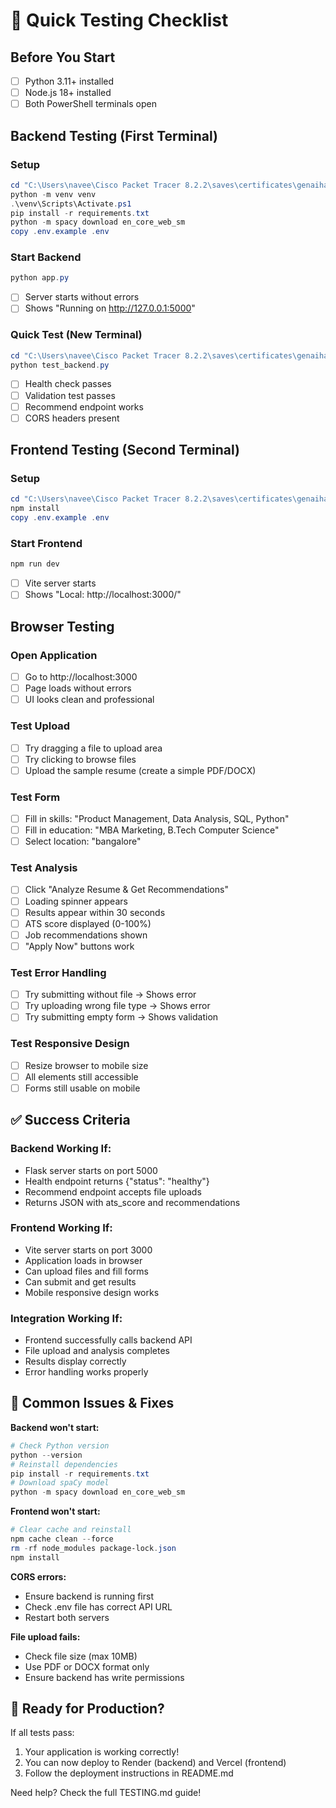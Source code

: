 # 🧪 Quick Testing Checklist

## Before You Start
- [ ] Python 3.11+ installed
- [ ] Node.js 18+ installed
- [ ] Both PowerShell terminals open

## Backend Testing (First Terminal)

### Setup
```powershell
cd "C:\Users\navee\Cisco Packet Tracer 8.2.2\saves\certificates\genaihack\ai-resume-ats\backend"
python -m venv venv
.\venv\Scripts\Activate.ps1
pip install -r requirements.txt
python -m spacy download en_core_web_sm
copy .env.example .env
```

### Start Backend
```powershell
python app.py
```
- [ ] Server starts without errors
- [ ] Shows "Running on http://127.0.0.1:5000"

### Quick Test (New Terminal)
```powershell
cd "C:\Users\navee\Cisco Packet Tracer 8.2.2\saves\certificates\genaihack\ai-resume-ats\test-files"
python test_backend.py
```
- [ ] Health check passes
- [ ] Validation test passes
- [ ] Recommend endpoint works
- [ ] CORS headers present

## Frontend Testing (Second Terminal)

### Setup
```powershell
cd "C:\Users\navee\Cisco Packet Tracer 8.2.2\saves\certificates\genaihack\ai-resume-ats\frontend"
npm install
copy .env.example .env
```

### Start Frontend
```powershell
npm run dev
```
- [ ] Vite server starts
- [ ] Shows "Local: http://localhost:3000/"

## Browser Testing

### Open Application
- [ ] Go to http://localhost:3000
- [ ] Page loads without errors
- [ ] UI looks clean and professional

### Test Upload
- [ ] Try dragging a file to upload area
- [ ] Try clicking to browse files
- [ ] Upload the sample resume (create a simple PDF/DOCX)

### Test Form
- [ ] Fill in skills: "Product Management, Data Analysis, SQL, Python"
- [ ] Fill in education: "MBA Marketing, B.Tech Computer Science"
- [ ] Select location: "bangalore"

### Test Analysis
- [ ] Click "Analyze Resume & Get Recommendations"
- [ ] Loading spinner appears
- [ ] Results appear within 30 seconds
- [ ] ATS score displayed (0-100%)
- [ ] Job recommendations shown
- [ ] "Apply Now" buttons work

### Test Error Handling
- [ ] Try submitting without file → Shows error
- [ ] Try uploading wrong file type → Shows error
- [ ] Try submitting empty form → Shows validation

### Test Responsive Design
- [ ] Resize browser to mobile size
- [ ] All elements still accessible
- [ ] Forms still usable on mobile

## ✅ Success Criteria

### Backend Working If:
- Flask server starts on port 5000
- Health endpoint returns {"status": "healthy"}
- Recommend endpoint accepts file uploads
- Returns JSON with ats_score and recommendations

### Frontend Working If:
- Vite server starts on port 3000
- Application loads in browser
- Can upload files and fill forms
- Can submit and get results
- Mobile responsive design works

### Integration Working If:
- Frontend successfully calls backend API
- File upload and analysis completes
- Results display correctly
- Error handling works properly

## 🐛 Common Issues & Fixes

**Backend won't start:**
```powershell
# Check Python version
python --version
# Reinstall dependencies
pip install -r requirements.txt
# Download spaCy model
python -m spacy download en_core_web_sm
```

**Frontend won't start:**
```powershell
# Clear cache and reinstall
npm cache clean --force
rm -rf node_modules package-lock.json
npm install
```

**CORS errors:**
- Ensure backend is running first
- Check .env file has correct API URL
- Restart both servers

**File upload fails:**
- Check file size (max 10MB)
- Use PDF or DOCX format only
- Ensure backend has write permissions

## 🚀 Ready for Production?

If all tests pass:
1. Your application is working correctly!
2. You can now deploy to Render (backend) and Vercel (frontend)
3. Follow the deployment instructions in README.md

Need help? Check the full TESTING.md guide!